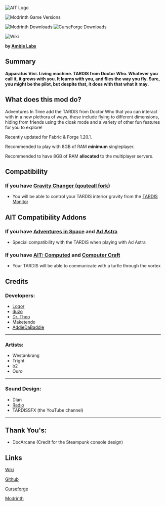 ![AIT Logo](https://github.com/amblelabs/ait/blob/main/src/main/resources/assets/ait_logo.png?raw=true)

![Modrinth Game Versions](https://img.shields.io/modrinth/game-versions/ait?link=https%3A%2F%2Fmodrinth.com%2Fmod%2Fait%2Fversions)

![Modrinth Downloads](https://img.shields.io/modrinth/dt/ait?logo=modrinth&link=https%3A%2F%2Fmodrinth.com%2Fmod%2Fait) ![CurseForge Downloads](https://img.shields.io/curseforge/dt/856138?logo=curseforge&color=red&link=https%3A%2F%2Fwww.curseforge.com%2Fminecraft%2Fmc-mods%2Fadventures-in-time)

![Wiki](https://img.shields.io/badge/wiki-grey?logo=gitbook&logoColor=white&link=https%3A%2F%2Floqor.dev%2Fait%2F)


**by [Amble Labs](https://amblelabs.github.io)**

## Summary
**Apparatus Vivi. Living machine. TARDIS from Doctor Who. Whatever you call it, it grows with you. It learns with you, and flies the way you fly. Sure, you might be the pilot, but despite that, it does with that what it may.**

## What does this mod do?
Adventures In Time add the TARDIS from Doctor Who that you can interact with in a new plethora of ways, these include flying to different dimensions, hiding from friends using the cloak mode and a variety of other fun features for you to explore! 

Recently updated for Fabric & Forge 1.20.1. 

Recommended to play with 8GB of RAM **minimum** singleplayer.

Recommended to have 8GB of RAM **allocated** to the multiplayer servers.

## Compatibility
### If you have [Gravity Changer (qouteall fork)](https://modrinth.com/mod/gravity-api-fork/versions)
- You will be able to control your TARDIS interior gravity from the [TARDIS Monitor](https://loqor.dev/ait/Monitor/)
  
## AIT Compatibility Addons

### If you have [Adventures in Space](https://github.com/DrTheodor/adventures-in-space) and [Ad Astra](https://modrinth.com/mod/ad-astra)
- Special compatibility with the TARDIS when playing with Ad Astra
  
### If you have [AIT: Computed](https://github.com/Duzos/aitcompute/tree/0.1.0.24-1.20.1-dev) and [Computer Craft](https://modrinth.com/mod/cc-tweaked)
- Your TARDIS will be able to communicate with a turtle through the vortex

## Credits

### Developers:
- [Loqor](https://loqor.dev/)
- [duzo](https://duzo.is-a.dev/)
- [Dr. Theo](https://theo.is-a.dev/)
- Maketendo
- [AddieDaBaddie](https://github.com/Addi3/addie.info.io/wiki)

---

### Artists:
- Westankrang
- Tright
- b2
- Ouro

---

### Sound Design:
- Dian
- [Radio](https://im-radio.bandcamp.com/album/ait-mod-music-disc-drifting)
- TARDISSFX (the YouTube channel)

---

## Thank You's:
- DocArcane (Credit for the Steampunk console design)


## Links
[Wiki](https://amble.github.io/ait-wiki/)

[Github](https://github.com/amblelabs/ait/)

[Curseforge](https://www.curseforge.com/minecraft/mc-mods/adventures-in-time)

[Modrinth](https://modrinth.com/mod/ait)
